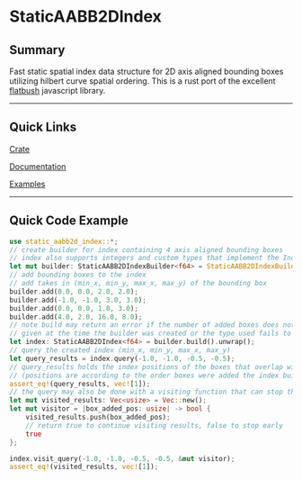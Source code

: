 # StaticAABB2DIndex
## Summary
Fast static spatial index data structure for 2D axis aligned bounding boxes utilizing hilbert curve spatial ordering. This is a rust port of the excellent [flatbush](https://github.com/mourner/flatbush) javascript library.

---

## Quick Links
[Crate](https://crates.io/crates/static_aabb2d_index)

[Documentation](https://docs.rs/static_aabb2d_index/latest/static_aabb2d_index/)

[Examples](/examples)

---

## Quick Code Example
 ```rust
 use static_aabb2d_index::*;
 // create builder for index containing 4 axis aligned bounding boxes
 // index also supports integers and custom types that implement the IndexableNum trait
 let mut builder: StaticAABB2DIndexBuilder<f64> = StaticAABB2DIndexBuilder::new(4);
 // add bounding boxes to the index
 // add takes in (min_x, min_y, max_x, max_y) of the bounding box
 builder.add(0.0, 0.0, 2.0, 2.0);
 builder.add(-1.0, -1.0, 3.0, 3.0);
 builder.add(0.0, 0.0, 1.0, 3.0);
 builder.add(4.0, 2.0, 16.0, 8.0);
 // note build may return an error if the number of added boxes does not equal the static size
 // given at the time the builder was created or the type used fails to cast to/from a u16
 let index: StaticAABB2DIndex<f64> = builder.build().unwrap();
 // query the created index (min_x, min_y, max_x, max_y)
 let query_results = index.query(-1.0, -1.0, -0.5, -0.5);
 // query_results holds the index positions of the boxes that overlap with the box given
 // (positions are according to the order boxes were added the index builder)
 assert_eq!(query_results, vec![1]);
 // the query may also be done with a visiting function that can stop the query early
 let mut visited_results: Vec<usize> = Vec::new();
 let mut visitor = |box_added_pos: usize| -> bool {
     visited_results.push(box_added_pos);
     // return true to continue visiting results, false to stop early
     true
 };

 index.visit_query(-1.0, -1.0, -0.5, -0.5, &mut visitor);
 assert_eq!(visited_results, vec![1]);
 ```
